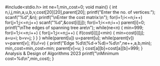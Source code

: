 #include<stdio.h>
int ne=1,min_cost=0;
void main()
{
int n,i,j,min,a,u,b,v,cost[20][20],parent[20];
printf("Enter the no. of vertices:");
scanf("%d",&n);
printf("\nEnter the cost matrix:\n");
for(i=1;i<=n;i++)
 for(j=1;j<=n;j++)
 scanf("%d",&cost[i][j]);
 for(i=1;i<=n;i++)
 parent[i]=0;
 printf("\nThe edges of spanning tree are\n");
 while(ne<n)
{
min=999;
for(i=1;i<=n;i++)
{
for(j=1;j<=n;j++)
{
if(cost[i][j]<min)
{
min=cost[i][j];
a=u=i;
b=v=j;
}
}
}
while(parent[u])
u=parent[u];
while(parent[v])
v=parent[v];
if(u!=v)
{
printf("Edge %d\t(%d->%d)=%d\n",ne++,a,b,min);
min_cost=min_cost+min;
parent[v]=u;
}
cost[a][b]=cost[a][b]=999;
}
Analysis & Design of Algorithms 2023
printf("\nMinimum cost=%d\n",min_cost);
}
